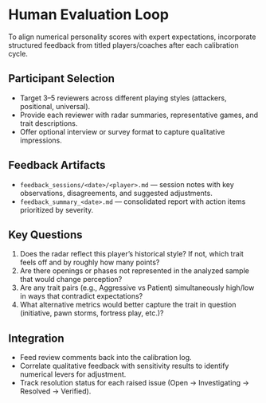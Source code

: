 # Human Evaluation Loop

To align numerical personality scores with expert expectations, incorporate structured feedback from titled players/coaches after each calibration cycle.

## Participant Selection
- Target 3–5 reviewers across different playing styles (attackers, positional, universal).
- Provide each reviewer with radar summaries, representative games, and trait descriptions.
- Offer optional interview or survey format to capture qualitative impressions.

## Feedback Artifacts
- `feedback_sessions/<date>/<player>.md` — session notes with key observations, disagreements, and suggested adjustments.
- `feedback_summary_<date>.md` — consolidated report with action items prioritized by severity.

## Key Questions
1. Does the radar reflect this player’s historical style? If not, which trait feels off and by roughly how many points?
2. Are there openings or phases not represented in the analyzed sample that would change perception?
3. Are any trait pairs (e.g., Aggressive vs Patient) simultaneously high/low in ways that contradict expectations?
4. What alternative metrics would better capture the trait in question (initiative, pawn storms, fortress play, etc.)?

## Integration
- Feed review comments back into the calibration log.
- Correlate qualitative feedback with sensitivity results to identify numerical levers for adjustment.
- Track resolution status for each raised issue (Open → Investigating → Resolved → Verified).
